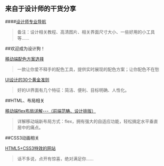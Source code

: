 ## 来自于设计师的干货分享 ##

####[设计师专业导航](http://hao.uisdc.com/)
> 备注：设计相关教程、高清图片、相关界面尺寸大小、一些好用的小工具等……

##欢迎成为设计狗！

[移动端配色方案选择](https://material.io/color/#!/?view.left=0&view.right=0&primary.color=2196F3&secondary.color=64FFDA&primary.text.color=FF5252&secondary.text.color=18FFFF)
>一款让你爱不释手的配色工具，提供实时展现的配色方案；让你配色不在愁

[UI设计的30个黄金准则](http://mp.weixin.qq.com/s?__biz=MzA3NTUzNzMyMA==&mid=2668969882&idx=1&sn=3ea2d231c054a653e4c1b29c203a0f2b&scene=1&srcid=0820vzcvAi0yq6eoP57NrnxC#rd)
>好的UI界面有几个特征：简洁、便利、目标明确、人性化。

##HTML、布局相关

[移动端flex布局详解---（前端范畴、设计排版）](http://www.codeceo.com/understanding-flexbox-everything-you-need-to-know.html)
>详解移动端新布局方式：flex，拥有强大的自适应功能，轻松搞定水平垂直居中的痛点。

##CSS3动画相关

[HTML5+CSS3特效的网站](http://techbrood.com/)
>话不多说，点开有惊喜，绝对满足你……

